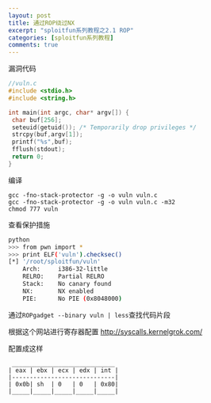 ```yaml
---
layout: post
title: 通过ROP绕过NX
excerpt: "sploitfun系列教程之2.1 ROP"
categories: [sploitfun系列教程]
comments: true
---
```


漏洞代码
```c
//vuln.c
#include <stdio.h>
#include <string.h>

int main(int argc, char* argv[]) {
 char buf[256];
 seteuid(getuid()); /* Temporarily drop privileges */
 strcpy(buf,argv[1]);
 printf("%s",buf);
 fflush(stdout);
 return 0;
}
```
编译
```
gcc -fno-stack-protector -g -o vuln vuln.c
gcc -fno-stack-protector -g -o vuln vuln.c -m32
chmod 777 vuln
```
查看保护措施
```bash
python
>>> from pwn import *
>>> print ELF('vuln').checksec()
[*] '/root/sploitfun/vuln'
    Arch:     i386-32-little
    RELRO:    Partial RELRO
    Stack:    No canary found
    NX:       NX enabled
    PIE:      No PIE (0x8048000)

```
通过`ROPgadget --binary vuln | less`查找代码片段

根据这个网站进行寄存器配置 http://syscalls.kernelgrok.com/

配置成这样
```
 _____________________________
| eax | ebx | ecx | edx | int |
|-----------------------------|
| 0x0b| sh  | 0   | 0   | 0x80|
|_____|_____|_____|_____|_____|
 
```